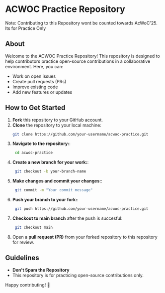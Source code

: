 # ACWOC Practice Repository

Note: Contributing to this Repository wont be counted towards AcWoC'25. Its for Practice Only

## About
Welcome to the ACWOC Practice Repository! This repository is designed to help contributors practice open-source contributions in a collaborative environment. Here, you can:

- Work on open issues
- Create pull requests (PRs)
- Improve existing code
- Add new features or updates

## How to Get Started

1. **Fork** this repository to your GitHub account.
2. **Clone** the repository to your local machine:
   ```bash
   git clone https://github.com/your-username/acwoc-practice.git
   ```
3. **Navigate to the repository:**:
   ```bash
    cd acwoc-practice
   ```
4. **Create a new branch for your work:**:
   ```bash
    git checkout -b your-branch-name
   ```
5. **Make changes and commit your changes:**:
   ```bash
    git commit -m "Your commit message"
   ```
6. **Push your branch to your fork:**:
   ```bash
    git push https://github.com/your-username/acwoc-practice.git
   ```
7. **Checkout to main branch** after the push is succesful:
   ```bash
    git checkout main
   ```
8. Open a **pull request (PR)** from your forked repository to this repository for review.


## Guidelines
- **Don't Spam the Repository**  
- This repository is for practicing open-source contributions only.

Happy contributing! 🎉